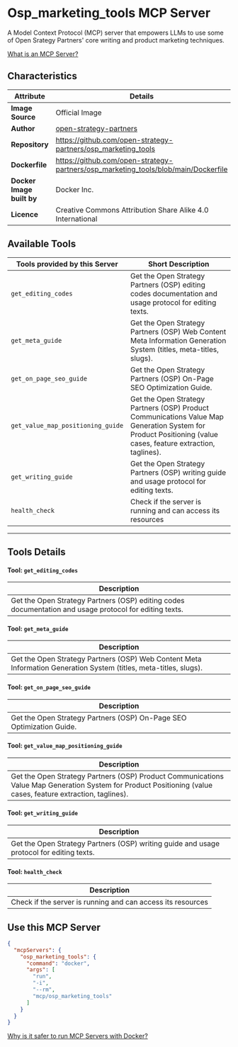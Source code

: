 # Osp_marketing_tools MCP Server

A Model Context Protocol (MCP) server that empowers LLMs to use some of Open Srategy Partners' core writing and product marketing techniques.

[What is an MCP Server?](https://www.anthropic.com/news/model-context-protocol)

## Characteristics
Attribute|Details|
|-|-|
**Image Source**|Official Image
|**Author**|[open-strategy-partners](https://github.com/open-strategy-partners)
**Repository**|https://github.com/open-strategy-partners/osp_marketing_tools
**Dockerfile**|https://github.com/open-strategy-partners/osp_marketing_tools/blob/main/Dockerfile
**Docker Image built by**|Docker Inc.
**Licence**|Creative Commons Attribution Share Alike 4.0 International

## Available Tools
Tools provided by this Server|Short Description
-|-
`get_editing_codes`|Get the Open Strategy Partners (OSP) editing codes documentation and usage protocol for editing texts.|
`get_meta_guide`|Get the Open Strategy Partners (OSP) Web Content Meta Information Generation System (titles, meta-titles, slugs).|
`get_on_page_seo_guide`|Get the Open Strategy Partners (OSP) On-Page SEO Optimization Guide.|
`get_value_map_positioning_guide`|Get the Open Strategy Partners (OSP) Product Communications Value Map Generation System for Product Positioning (value cases, feature extraction, taglines).|
`get_writing_guide`|Get the Open Strategy Partners (OSP) writing guide and usage protocol for editing texts.|
`health_check`|Check if the server is running and can access its resources|

---
## Tools Details

#### Tool: `get_editing_codes`
|Description|
|-|
|Get the Open Strategy Partners (OSP) editing codes documentation and usage protocol for editing texts.|

#### Tool: `get_meta_guide`
|Description|
|-|
|Get the Open Strategy Partners (OSP) Web Content Meta Information Generation System (titles, meta-titles, slugs).|

#### Tool: `get_on_page_seo_guide`
|Description|
|-|
|Get the Open Strategy Partners (OSP) On-Page SEO Optimization Guide.|

#### Tool: `get_value_map_positioning_guide`
|Description|
|-|
|Get the Open Strategy Partners (OSP) Product Communications Value Map Generation System for Product Positioning (value cases, feature extraction, taglines).|

#### Tool: `get_writing_guide`
|Description|
|-|
|Get the Open Strategy Partners (OSP) writing guide and usage protocol for editing texts.|

#### Tool: `health_check`
|Description|
|-|
|Check if the server is running and can access its resources|

## Use this MCP Server

```json
{
  "mcpServers": {
    "osp_marketing_tools": {
      "command": "docker",
      "args": [
        "run",
        "-i",
        "--rm",
        "mcp/osp_marketing_tools"
      ]
    }
  }
}
```

[Why is it safer to run MCP Servers with Docker?](https://www.docker.com/blog/the-model-context-protocol-simplifying-building-ai-apps-with-anthropic-claude-desktop-and-docker/)

